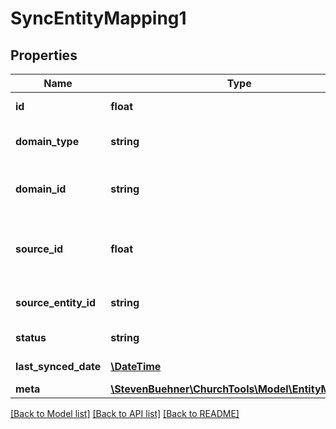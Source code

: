 # SyncEntityMapping1

## Properties
Name | Type | Description | Notes
------------ | ------------- | ------------- | -------------
**id** | **float** | ID of Entity Mapping | [optional] 
**domain_type** | **string** | ChurchTools Domain Type | [optional] 
**domain_id** | **string** | ChurchTools Internal Domain Identifier | [optional] 
**source_id** | **float** | Id of Source System Registered in ChurchTools | [optional] 
**source_entity_id** | **string** | Source Entity&#x27;s Identifier | [optional] 
**status** | **string** | Status of Relationship | [optional] 
**last_synced_date** | [**\DateTime**](\DateTime.md) | Date of Last Sync | [optional] 
**meta** | [**\StevenBuehner\ChurchTools\Model\EntityMetaData**](EntityMetaData.md) |  | [optional] 

[[Back to Model list]](../../README.md#documentation-for-models) [[Back to API list]](../../README.md#documentation-for-api-endpoints) [[Back to README]](../../README.md)

